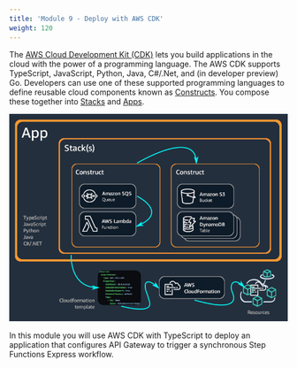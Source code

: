 ```yaml
---
title: 'Module 9 - Deploy with AWS CDK'
weight: 120
---
```


The [AWS Cloud Development Kit (CDK)](https://docs.aws.amazon.com/cdk/v2/guide/home.html) lets you build applications in the cloud with the power of a programming language. The AWS CDK supports TypeScript, JavaScript, Python, Java, C#/.Net, and (in developer preview) Go. Developers can use one of these supported programming languages to define reusable cloud components known as [Constructs](https://docs.aws.amazon.com/cdk/v2/guide/constructs.html). You compose these together into [Stacks](https://docs.aws.amazon.com/cdk/v2/guide/stacks.html) and [Apps](https://docs.aws.amazon.com/cdk/v2/guide/apps.html).

![AWS CDK diagram](/static/img/module-10/AppStacks.png)

In this module you will use AWS CDK with TypeScript to deploy an application that configures API Gateway to trigger a synchronous Step Functions Express workflow. 